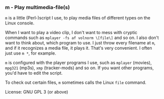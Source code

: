
### m - Play multimedia-file(s)

`m` is a little (Perl-)script I use,
to play media files of different types on the Linux console.

When I want to play a video clip, I don't want to mess with cryptic commands
such as `mplayer -fs af volnorm \[file\]` and so on. I also don't want to think
about, which program to use. I just throw every filename at `m`, and if it
recognizes a media file, it plays it. That's very convenient.
I often just use `m *`, for example.

`m` is configured with the player programs I use, such as
`mplayer` (movies), `mpg321` (mp3s), `xmp` (tracker-mods) and so on.
If you want other programs, you'd have to edit the script.

To check out certain files, `m` sometimes calls the Linux `file` command.

License: GNU GPL 3 (or above)
